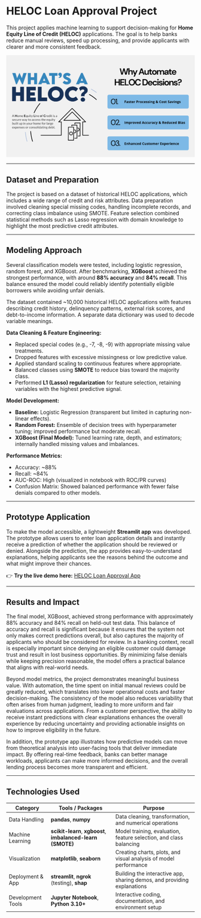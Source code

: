 # HELOC Loan Approval Project

This project applies machine learning to support decision-making for **Home Equity Line of Credit (HELOC)** applications. The goal is to help banks reduce manual reviews, speed up processing, and provide applicants with clearer and more consistent feedback.

![What is a HELOC](What_is_a_HELOC.png)

---

## Dataset and Preparation
The project is based on a dataset of historical HELOC applications, which includes a wide range of credit and risk attributes. Data preparation involved cleaning special missing codes, handling incomplete records, and correcting class imbalance using SMOTE. Feature selection combined statistical methods such as Lasso regression with domain knowledge to highlight the most predictive credit attributes.

---

## Modeling Approach
Several classification models were tested, including logistic regression, random forest, and XGBoost. After benchmarking, **XGBoost** achieved the strongest performance, with around **88% accuracy** and **84% recall**. This balance ensured the model could reliably identify potentially eligible borrowers while avoiding unfair denials.

The dataset contained ~10,000 historical HELOC applications with features describing credit history, delinquency patterns, external risk scores, and debt-to-income information. A separate data dictionary was used to decode variable meanings.  

**Data Cleaning & Feature Engineering:**  
- Replaced special codes (e.g., -7, -8, -9) with appropriate missing value treatments.  
- Dropped features with excessive missingness or low predictive value.  
- Applied standard scaling to continuous features where appropriate.  
- Balanced classes using **SMOTE** to reduce bias toward the majority class.  
- Performed **L1 (Lasso) regularization** for feature selection, retaining variables with the highest predictive signal.  

**Model Development:**  
- **Baseline:** Logistic Regression (transparent but limited in capturing non-linear effects).  
- **Random Forest:** Ensemble of decision trees with hyperparameter tuning; improved performance but moderate recall.  
- **XGBoost (Final Model):** Tuned learning rate, depth, and estimators; internally handled missing values and imbalances.  

**Performance Metrics:**  
- Accuracy: ~88%  
- Recall: ~84%  
- AUC-ROC: High (visualized in notebook with ROC/PR curves)  
- Confusion Matrix: Showed balanced performance with fewer false denials compared to other models.  

---

## Prototype Application
To make the model accessible, a lightweight **Streamlit app** was developed. The prototype allows users to enter loan application details and instantly receive a prediction of whether the application should be reviewed or denied. Alongside the prediction, the app provides easy-to-understand explanations, helping applicants see the reasons behind the outcome and what might improve their chances.

👉 **Try the live demo here:** [HELOC Loan Approval App](https://helocmodel-rdr85zcfv8wramvdgacjtx.streamlit.app/)

---

## Results and Impact
The final model, XGBoost, achieved strong performance with approximately 88% accuracy and 84% recall on held-out test data. This balance of accuracy and recall is significant because it ensures that the system not only makes correct predictions overall, but also captures the majority of applicants who should be considered for review. In a banking context, recall is especially important since denying an eligible customer could damage trust and result in lost business opportunities. By minimizing false denials while keeping precision reasonable, the model offers a practical balance that aligns with real-world needs.

Beyond model metrics, the project demonstrates meaningful business value. With automation, the time spent on initial manual reviews could be greatly reduced, which translates into lower operational costs and faster decision-making. The consistency of the model also reduces variability that often arises from human judgment, leading to more uniform and fair evaluations across applications. From a customer perspective, the ability to receive instant predictions with clear explanations enhances the overall experience by reducing uncertainty and providing actionable insights on how to improve eligibility in the future.

In addition, the prototype app illustrates how predictive models can move from theoretical analysis into user-facing tools that deliver immediate impact. By offering real-time feedback, banks can better manage workloads, applicants can make more informed decisions, and the overall lending process becomes more transparent and efficient.

---

## Technologies Used

| Category           | Tools / Packages                                | Purpose                                                                 |
|--------------------|-------------------------------------------------|-------------------------------------------------------------------------|
| Data Handling      | **pandas**, **numpy**                           | Data cleaning, transformation, and numerical operations                 |
| Machine Learning   | **scikit-learn**, **xgboost**, **imbalanced-learn (SMOTE)** | Model training, evaluation, feature selection, and class balancing      |
| Visualization      | **matplotlib**, **seaborn**                     | Creating charts, plots, and visual analysis of model performance        |
| Deployment & App   | **streamlit**, **ngrok** (testing), **shap**    | Building the interactive app, sharing demos, and providing explanations |
| Development Tools  | **Jupyter Notebook**, **Python 3.10+**          | Interactive coding, documentation, and environment setup                |
